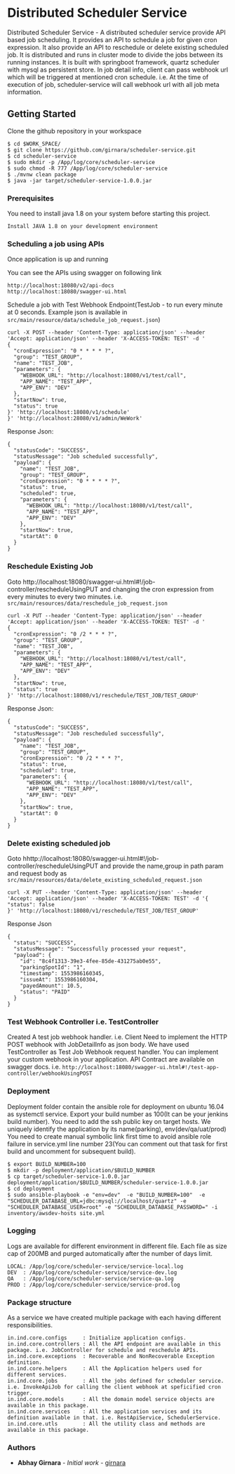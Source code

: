 # Distributed Scheduler Service

Distributed Scheduler Service - A distributed scheduler service provide API based job scheduling. It provides an API to schedule a job for given cron expression.
It also provide an API to reschedule or delete existing scheduled job. It is distributed and runs in cluster mode to divide the jobs between its running instances.
It is built with springboot framework, quartz scheduler with mysql as persistent store.
In job detail info, client can pass webhook url which will be triggered at mentioned cron schedule. i.e. At the time of execution of job, scheduler-service will call webhook url with all job meta information. 

## Getting Started

Clone the github repository in your workspace
```
$ cd $WORK_SPACE/
$ git clone https://github.com/girnara/scheduler-service.git
$ cd scheduler-service
$ sudo mkdir -p /App/log/core/scheduler-service
$ sudo chmod -R 777 /App/log/core/scheduler-service
$ ./mvnw clean package
$ java -jar target/scheduler-service-1.0.0.jar
```

### Prerequisites

You need to install java 1.8 on your system before starting this project.

```
Install JAVA 1.8 on your development environment
```

### Scheduling a job using APIs

Once application is up and running

You can see the APIs using swagger on following link

```
http://localhost:18080/v2/api-docs
http://localhost:18080/swagger-ui.html
```

Schedule a job with Test Webhook Endpoint(TestJob - to run every minute at 0 seconds. Example json is available in `src/main/resource/data/schedule_job_request.json`)

```
curl -X POST --header 'Content-Type: application/json' --header 'Accept: application/json' --header 'X-ACCESS-TOKEN: TEST' -d '
{
  "cronExpression": "0 * * * * ?",
  "group": "TEST_GROUP",
  "name": "TEST_JOB",
  "parameters": {
    "WEBHOOK_URL": "http://localhost:18080/v1/test/call",
    "APP_NAME": "TEST_APP",
    "APP_ENV": "DEV"
  },
  "startNow": true,
  "status": true
}' 'http://localhost:18080/v1/schedule'                                                                                                                               }' 'http://localhost:28080/v1/admin/WeWork'
```

Response Json:

```
{
  "statusCode": "SUCCESS",
  "statusMessage": "Job scheduled successfully",
  "payload": {
    "name": "TEST_JOB",
    "group": "TEST_GROUP",
    "cronExpression": "0 * * * * ?",
    "status": true,
    "scheduled": true,
    "parameters": {
      "WEBHOOK_URL": "http://localhost:18080/v1/test/call",
      "APP_NAME": "TEST_APP",
      "APP_ENV": "DEV"
    },
    "startNow": true,
    "startAt": 0
  }
}
```

### Reschedule Existing Job

Goto http://localhost:18080/swagger-ui.html#!/job-controller/rescheduleUsingPUT and changing the cron expression from every minutes to every two minutes. i.e. `src/main/resources/data/reschedule_job_request.json`
```
curl -X PUT --header 'Content-Type: application/json' --header 'Accept: application/json' --header 'X-ACCESS-TOKEN: TEST' -d '
{
  "cronExpression": "0 /2 * * * ?",
  "group": "TEST_GROUP",
  "name": "TEST_JOB",
  "parameters": {
    "WEBHOOK_URL": "http://localhost:18080/v1/test/call",
    "APP_NAME": "TEST_APP",
    "APP_ENV": "DEV"
  },
  "startNow": true,
  "status": true
}' 'http://localhost:18080/v1/reschedule/TEST_JOB/TEST_GROUP'
```

Response Json:
```
{
  "statusCode": "SUCCESS",
  "statusMessage": "Job rescheduled successfully",
  "payload": {
    "name": "TEST_JOB",
    "group": "TEST_GROUP",
    "cronExpression": "0 /2 * * * ?",
    "status": true,
    "scheduled": true,
    "parameters": {
      "WEBHOOK_URL": "http://localhost:18080/v1/test/call",
      "APP_NAME": "TEST_APP",
      "APP_ENV": "DEV"
    },
    "startNow": true,
    "startAt": 0
  }
}
```

### Delete existing scheduled job
Goto hhttp://localhost:18080/swagger-ui.html#!/job-controller/rescheduleUsingPUT and provide the name,group in path param and request body as `src/main/resources/data/delete_existing_scheduled_request.json`

```
curl -X PUT --header 'Content-Type: application/json' --header 'Accept: application/json' --header 'X-ACCESS-TOKEN: TEST' -d '{
"status": false
}' 'http://localhost:18080/v1/reschedule/TEST_JOB/TEST_GROUP'
```

Response Json
```
{
  "status": "SUCCESS",
  "statusMessage": "Successfully processed your request",
  "payload": {
    "id": "8c4f1313-39e3-4fee-85de-431275ab0e55",
    "parkingSpotId": "1",
    "timestamp": 1553986160345,
    "issueAt": 1553986160304,
    "payedAmount": 10.5,
    "status": "PAID"
  }
}
```

### Test Webhook Controller i.e. TestController
Created A test job webhook handler. i.e. Client Need to implement the HTTP POST webhook with JobDetailInfo as json body. We have used TestController as Test Job Webhook request handler. You can implement your custom webhook in your application.
API Contract are available on swagger docs. i.e. `http://localhost:18080/swagger-ui.html#!/test-app-controller/webhookUsingPOST`
 
### Deployment

Deployment folder contain the ansible role for deployment on ubuntu 16.04 as systemctl service.
Export your build number as 100(It can be your jenkins build number). You need to add the ssh public key on target hosts. We uniquely identify the application by its name(parking), env(dev/qa/uat/prod)
You need to create manual symbolic link first time to avoid ansible role failure in service.yml line number 23(You can comment out that task for first build and uncomment for subsequent build).
```
$ export BUILD_NUMBER=100
$ mkdir -p deployment/application/$BUILD_NUMBER
$ cp target/scheduler-service-1.0.0.jar deployment/application/$BUILD_NUMBER/scheduler-service-1.0.0.jar
$ cd deployment
$ sudo ansible-playbook -e "env=dev"  -e "BUILD_NUMBER=100"  -e "SCHEDULER_DATABASE_URL=jdbc:mysql://localhost/quartz" -e "SCHEDULER_DATABASE_USER=root" -e "SCHEDULER_DATABASE_PASSWORD=" -i inventory/awsdev-hosts site.yml
```


### Logging
Logs are available for different environment in different file. Each file as size cap of 200MB and purged automatically after the number of days limit.
```
LOCAL: /App/log/core/scheduler-service/service-local.log
DEV  : /App/log/core/scheduler-service/service-dev.log
QA   : /App/log/core/scheduler-service/service-qa.log
PROD : /App/log/core/scheduler-service/service-prod.log
```

### Package structure
As a service we have created multiple package with each having different responsibilities.
```
in.ind.core.configs     : Initialize application configs.
in.ind.core.controllers : All the API endpoint are available in this package. i.e. JobController for schedule and reschedule APIs.
in.ind.core.exceptions  : Recoverable and NonRecoverable Exception definition.
in.ind.core.helpers     : All the Application helpers used for different services.
in.ind.core.jobs        : All the jobs defined for scheduler service. i.e. InvokeApiJob for calling the client webhook at speficified cron trigger.
in.ind.core.models      : All the domain model service objects are available in this package.
in.ind.core.services    : All the application services and its definition available in that. i.e. RestApiService, SchedulerService.
in.ind.core.utls        : All the utility class and methods are available in this package.
```

### Authors

* **Abhay Girnara** - *Initial work* - [girnara](https://github.com/girnara)
